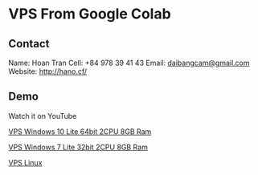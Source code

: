 # VPS From Google Colab

## Contact

Name: Hoan Tran
Cell: +84 978 39 41 43
Email: daibangcam@gmail.com
Website: http://hano.cf/

## Demo

Watch it on YouTube 
 
[VPS Windows 10 Lite 64bit 2CPU 8GB Ram](https://youtu.be/uroQgFYWNG0)

[VPS Windows 7 Lite 32bit 2CPU 8GB Ram](https://youtu.be/uroQgFYWNG0)

[VPS Linux](https://youtu.be/IcV0QFGttB8)